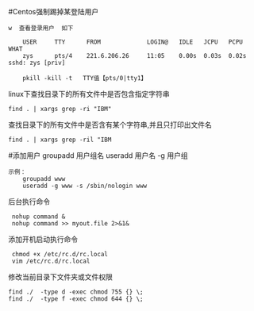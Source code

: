 #Centos强制踢掉某登陆用户    

    w  查看登录用户  如下
    
        USER     TTY      FROM             LOGIN@   IDLE   JCPU   PCPU WHAT
        zys      pts/4    221.6.206.26     11:05    0.00s  0.03s  0.02s sshd: zys [priv]  
        
        pkill -kill -t   TTY值【pts/0|tty1】


linux下查找目录下的所有文件中是否包含指定字符串
    
    find . | xargs grep -ri "IBM"


查找目录下的所有文件中是否含有某个字符串,并且只打印出文件名

    find . | xargs grep -ril "IBM


#添加用户
    groupadd 用户组名
    useradd 用户名 -g 用户组

    示例：
        groupadd www
        useradd -g www -s /sbin/nologin www
        


后台执行命令

     nohup command &
     nohup command >> myout.file 2>&1&
        
        
        
添加开机启动执行命令

     chmod +x /etc/rc.d/rc.local  
     vim /etc/rc.d/rc.local
        
        
修改当前目录下文件夹或文件权限

    find ./  -type d -exec chmod 755 {} \;
    find ./  -type f -exec chmod 644 {} \;        
       
        
        

